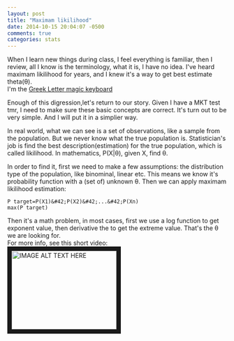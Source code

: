 ```yaml
---
layout: post
title: "Maximam likilihood"
date: 2014-10-15 20:04:07 -0500
comments: true
categories: stats
---
```

When I learn new things during class, I feel everything is familiar, then I review, all I know is the terminology, what it is, I have no idea. I've heard maximam likilihood for years, and I knew it's a way to get best estimate theta(θ).    
I'm the [Greek Letter magic keyboard](http://greek.typeit.org/)  

Enough of this digression,let's return to our story. Given   I have a MKT test tmr, I need to make sure these basic concepts are correct. It's turn out to be very simple. And I will put it in a simplier way.  

In real world, what we can see is a set of observations, like a sample from the population. But we never know what the true population is. Statistician's job is find the best description(estimation) for the true population, which is called likilihood. In mathematics, P(X|θ), given X, find θ.  

In order to find it, first we need to make a few assumptions: the distribution type of the population, like binominal, linear etc. This means we know it's probability function with a (set of) unknown θ. Then we can apply maximam likilihood estimation:  
```
P target=P(X1)&#42;P(X2)&#42;...&#42;P(Xn)  
max(P target)
```  
Then it's a math problem, in most cases, first we use a log function to get exponent value, then derivative the to get the extreme value. That's the θ we are looking for.  
For more info, see this short video:  
<a href="http://www.youtube.com/watch?feature=player_embedded&v=BFHGIE-nwME
" target="_blank"><img src="http://img.youtube.com/vi/BFHGIE-nwME/0.jpg" 
alt="IMAGE ALT TEXT HERE" width="240" height="180" border="10" /></a>

